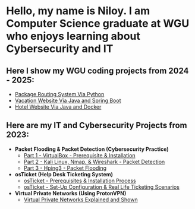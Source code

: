 <h1>Hello, my name is Niloy. I am Computer Science graduate at WGU who enjoys learning about Cybersecurity and IT </h1>

<h2>Here I show my WGU coding projects from 2024 - 2025:</h2> 

  - [Package Routing System Via Python](https://github.com/niloymridul/c950-data-structures-and-alg-II)
  - [Vacation Website Via Java and Spring Boot](https://github.com/niloymridul/d288-back-end-programming)
  - [Hotel Website Via Java and Docker](https://github.com/niloymridul/d387-advanced-java)

<h2>Here are my IT and Cybersecurity Projects from 2023:</h2>

- <b>Packet Flooding & Packet Detection (Cybersecurity Practice)</b>
  - [Part 1 - VirtualBox - Prerequisite & Installation](https://github.com/niloymridul/virtualbox-prereqs)
  - [Part 2 - Kali Linux, Nmap, & Wireshark - Packet Detection](https://github.com/niloymridul/klmwdetect)
  - [Part 3 - Hping3 - Packet Flooding](https://github.com/niloymridul/hpingflood)
- <b>osTicket (Help Desk Ticketing System)</b>
  - [osTicket - Prerequisites & Installation Process](https://github.com/niloymridul/osprereqs)
  - [osTicket - Set-Up Configuration & Real Life Ticketing Scenarios](https://github.com/niloymridul/osconfig)
- <b>Virtual Private Networks (Using ProtonVPN)</b>
  - [Virtual Private Networks Explained and Shown](https://github.com/niloymridul/vpntalked)


